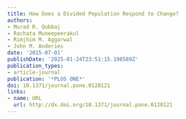 ```yaml
---
title: How Does a Divided Population Respond to Change?
authors:
- Murad R. Qubbaj
- Rachata Muneepeerakul
- Rimjhim M. Aggarwal
- John M. Anderies
date: '2015-07-01'
publishDate: '2025-01-24T23:51:15.198589Z'
publication_types:
- article-journal
publication: '*PLOS ONE*'
doi: 10.1371/journal.pone.0128121
links:
- name: URL
  url: http://dx.doi.org/10.1371/journal.pone.0128121
---
```

